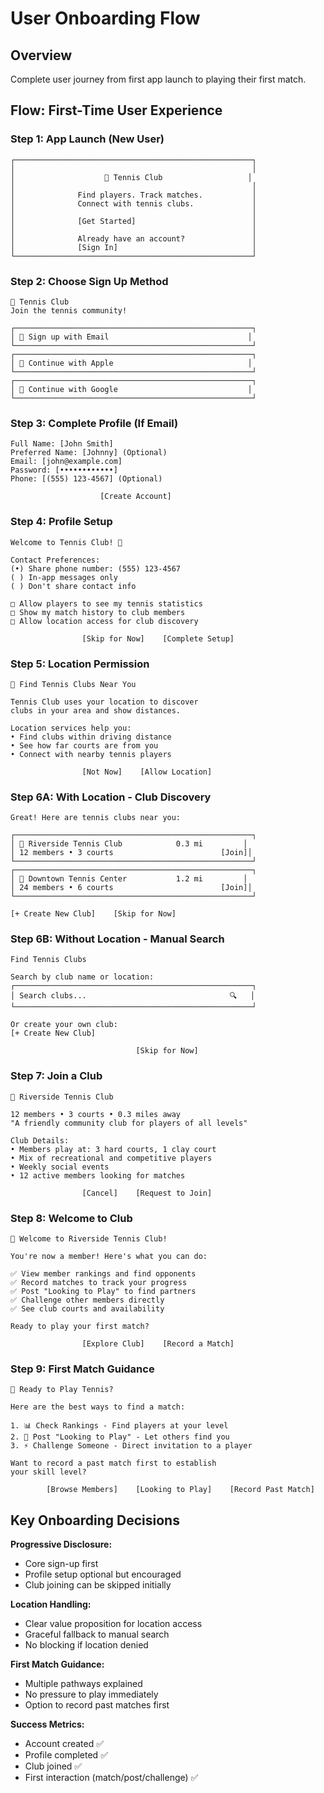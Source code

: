 # User Onboarding Flow

## Overview
Complete user journey from first app launch to playing their first match.

## Flow: First-Time User Experience

### Step 1: App Launch (New User)
```
┌─────────────────────────────────────────────────────┐
│                                                     │
│                    🎾 Tennis Club                   │
│                                                     │
│              Find players. Track matches.           │
│              Connect with tennis clubs.             │
│                                                     │
│              [Get Started]                          │
│                                                     │
│              Already have an account?               │
│              [Sign In]                              │
└─────────────────────────────────────────────────────┘
```

### Step 2: Choose Sign Up Method
```
🎾 Tennis Club
Join the tennis community!

┌─────────────────────────────────────────────────────┐
│ 📧 Sign up with Email                               │
└─────────────────────────────────────────────────────┘
┌─────────────────────────────────────────────────────┐
│ 🍎 Continue with Apple                              │
└─────────────────────────────────────────────────────┘
┌─────────────────────────────────────────────────────┐
│ 📱 Continue with Google                             │
└─────────────────────────────────────────────────────┘
```

### Step 3: Complete Profile (If Email)
```
Full Name: [John Smith]
Preferred Name: [Johnny] (Optional)
Email: [john@example.com]
Password: [••••••••••••]
Phone: [(555) 123-4567] (Optional)

                    [Create Account]
```

### Step 4: Profile Setup
```
Welcome to Tennis Club! 🎾

Contact Preferences:
(•) Share phone number: (555) 123-4567
( ) In-app messages only
( ) Don't share contact info

□ Allow players to see my tennis statistics
□ Show my match history to club members
□ Allow location access for club discovery

                [Skip for Now]    [Complete Setup]
```

### Step 5: Location Permission
```
🎾 Find Tennis Clubs Near You

Tennis Club uses your location to discover 
clubs in your area and show distances.

Location services help you:
• Find clubs within driving distance
• See how far courts are from you
• Connect with nearby tennis players

                [Not Now]    [Allow Location]
```

### Step 6A: With Location - Club Discovery
```
Great! Here are tennis clubs near you:

┌─────────────────────────────────────────────────────┐
│ 🎾 Riverside Tennis Club            0.3 mi         │
│ 12 members • 3 courts                        [Join]│
└─────────────────────────────────────────────────────┘
┌─────────────────────────────────────────────────────┐
│ 🎾 Downtown Tennis Center           1.2 mi         │
│ 24 members • 6 courts                        [Join]│
└─────────────────────────────────────────────────────┘

[+ Create New Club]    [Skip for Now]
```

### Step 6B: Without Location - Manual Search
```
Find Tennis Clubs

Search by club name or location:
┌─────────────────────────────────────────────────────┐
│ Search clubs...                                🔍   │
└─────────────────────────────────────────────────────┘

Or create your own club:
[+ Create New Club]

                            [Skip for Now]
```

### Step 7: Join a Club
```
🎾 Riverside Tennis Club

12 members • 3 courts • 0.3 miles away
"A friendly community club for players of all levels"

Club Details:
• Members play at: 3 hard courts, 1 clay court  
• Mix of recreational and competitive players
• Weekly social events
• 12 active members looking for matches

                [Cancel]    [Request to Join]
```

### Step 8: Welcome to Club
```
🎉 Welcome to Riverside Tennis Club!

You're now a member! Here's what you can do:

✅ View member rankings and find opponents
✅ Record matches to track your progress  
✅ Post "Looking to Play" to find partners
✅ Challenge other members directly
✅ See club courts and availability

Ready to play your first match?

                [Explore Club]    [Record a Match]
```

### Step 9: First Match Guidance
```
🎾 Ready to Play Tennis?

Here are the best ways to find a match:

1. 📊 Check Rankings - Find players at your level
2. 📢 Post "Looking to Play" - Let others find you  
3. ⚡ Challenge Someone - Direct invitation to a player

Want to record a past match first to establish 
your skill level?

        [Browse Members]    [Looking to Play]    [Record Past Match]
```

## Key Onboarding Decisions

**Progressive Disclosure:**
- Core sign-up first
- Profile setup optional but encouraged
- Club joining can be skipped initially

**Location Handling:**
- Clear value proposition for location access
- Graceful fallback to manual search
- No blocking if location denied

**First Match Guidance:**
- Multiple pathways explained
- No pressure to play immediately
- Option to record past matches first

**Success Metrics:**
- Account created ✅
- Profile completed ✅  
- Club joined ✅
- First interaction (match/post/challenge) ✅